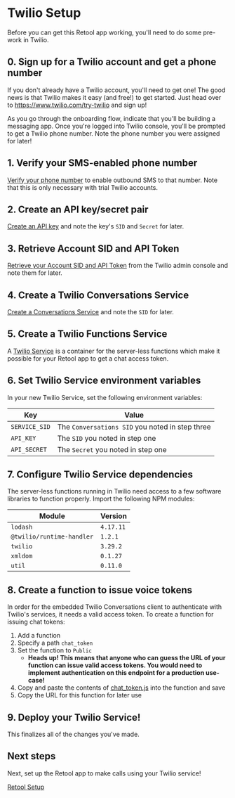 # Twilio Setup
Before you can get this Retool app working, you'll need to do some pre-work in Twilio.

## 0. Sign up for a Twilio account and get a phone number

If you don't already have a Twilio account, you'll need to get one! The good news is that Twilio makes it easy (and free!) to get started. Just head over to https://www.twilio.com/try-twilio and sign up!

As you go through the onboarding flow, indicate that you'll be building a messaging app. Once you're logged into Twilio console, you'll be prompted to get a Twilio phone number. Note the phone number you were assigned for later!

## 1. Verify your SMS-enabled phone number
[Verify your phone number](https://support.twilio.com/hc/en-us/articles/223180048-Adding-a-Verified-Phone-Number-or-Caller-ID-with-Twilio) to enable outbound SMS to that number. Note that this is only necessary with trial Twilio accounts.

## 2. Create an API key/secret pair

[Create an API key](https://www.twilio.com/docs/iam/keys/api-key-resource) and note the key's `SID` and `Secret` for later.

## 3. Retrieve Account SID and API Token
[Retrieve your Account SID and API Token](https://www.twilio.com/console/dev-tools/api-keys) from the Twilio admin console and note them for later.

## 4. Create a Twilio Conversations Service
[Create a Conversations Service](https://www.twilio.com/docs/conversations/api/service-resource) and note the `SID` for later.
## 5. Create a Twilio Functions Service

A [Twilio Service](https://www.twilio.com/docs/runtime/functions/create-service) is a container for the server-less functions which make it possible for your Retool app to get a chat access token.

## 6. Set Twilio Service environment variables


In your new Twilio Service, set the following environment variables:

| Key | Value |
| ---- | ----  |
| `SERVICE_SID` | The `Conversations SID` you noted in step three |
| `API_KEY` | The `SID` you noted in step one |
| `API_SECRET` | The `Secret` you noted in step one |

## 7. Configure Twilio Service dependencies

The server-less functions running in Twilio need access to a few software libraries to function properly. Import the following NPM modules:

| Module | Version |
| --- | --- |
| `lodash` | `4.17.11` |
| `@twilio/runtime-handler` | `1.2.1` |
| `twilio` | `3.29.2` |
| `xmldom` | `0.1.27` |
| `util` | `0.11.0` |

## 8. Create a function to issue voice tokens

In order for the embedded Twilio Conversations client to authenticate with Twilio's services, it needs a valid access token. To create a function for issuing chat tokens:

1. Add a function
2. Specify a path `chat_token`
3. Set the function to `Public` 
    - **Heads up! This means that anyone who can guess the URL of your function can issue valid access tokens. You would need to implement authentication on this endpoint for a production use-case!**
4. Copy and paste the contents of [chat_token.js](./code/twilio-functions/chat_token.js) into the function and save
5. Copy the URL for this function for later use

## 9. Deploy your Twilio Service!

This finalizes all of the changes you've made.

## Next steps
Next, set up the Retool app to make calls using your Twilio service!

[Retool Setup](./retool-setup.md)